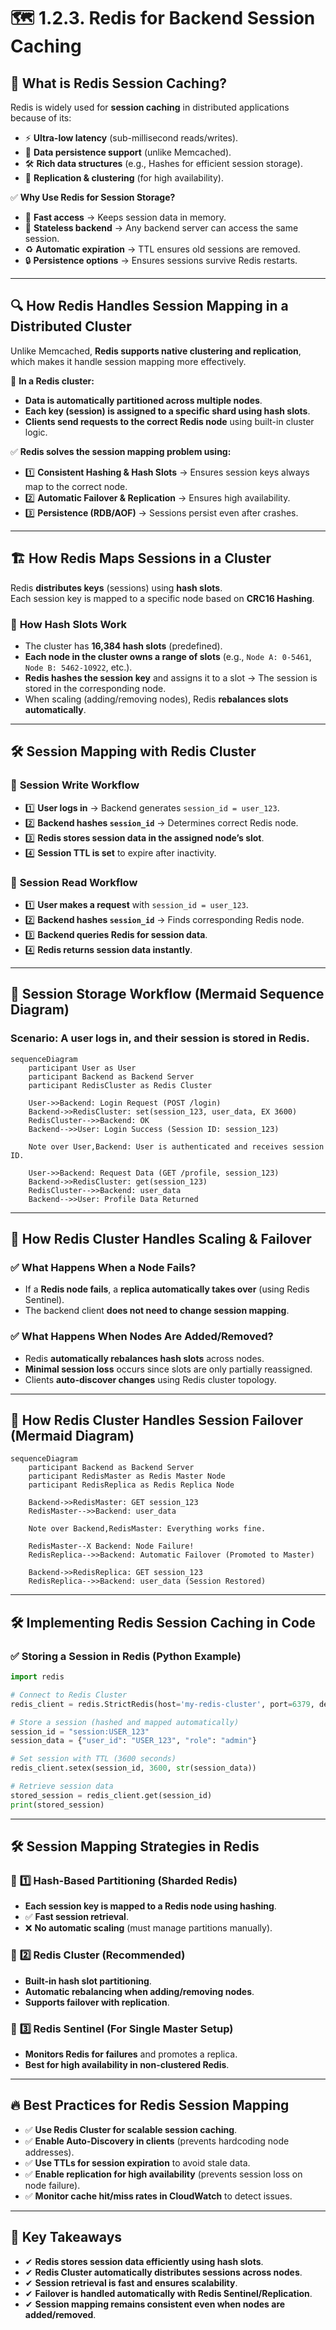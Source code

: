 # 🗺️ 1.2.3. Redis for Backend Session Caching

## 📌 **What is Redis Session Caching?**

Redis is widely used for **session caching** in distributed applications because of its:

- ⚡ **Ultra-low latency** (sub-millisecond reads/writes).
- 🔄 **Data persistence support** (unlike Memcached).
- 🛠️ **Rich data structures** (e.g., Hashes for efficient session storage).
- 🔁 **Replication & clustering** (for high availability).

✅ **Why Use Redis for Session Storage?**

- 🚀 **Fast access** → Keeps session data in memory.
- 🔄 **Stateless backend** → Any backend server can access the same session.
- ♻ **Automatic expiration** → TTL ensures old sessions are removed.
- 🔒 **Persistence options** → Ensures sessions survive Redis restarts.

---

## 🔍 **How Redis Handles Session Mapping in a Distributed Cluster**

Unlike Memcached, **Redis supports native clustering and replication**, which makes it handle session mapping more effectively.

🔹 **In a Redis cluster:**

- **Data is automatically partitioned across multiple nodes**.
- **Each key (session) is assigned to a specific shard using hash slots**.
- **Clients send requests to the correct Redis node** using built-in cluster logic.

✅ **Redis solves the session mapping problem using:**

- 1️⃣ **Consistent Hashing & Hash Slots** → Ensures session keys always map to the correct node.
- 2️⃣ **Automatic Failover & Replication** → Ensures high availability.
- 3️⃣ **Persistence (RDB/AOF)** → Sessions persist even after crashes.

---

## 🏗 **How Redis Maps Sessions in a Cluster**

Redis **distributes keys** (sessions) using **hash slots**.  
Each session key is mapped to a specific node based on **CRC16 Hashing**.

### 🔹 **How Hash Slots Work**

- The cluster has **16,384 hash slots** (predefined).
- **Each node in the cluster owns a range of slots** (e.g., `Node A: 0-5461`, `Node B: 5462-10922`, etc.).
- **Redis hashes the session key** and assigns it to a slot → The session is stored in the corresponding node.
- When scaling (adding/removing nodes), Redis **rebalances slots automatically**.

---

## 🛠 **Session Mapping with Redis Cluster**

### 🔄 **Session Write Workflow**

- 1️⃣ **User logs in** → Backend generates `session_id = user_123`.
- 2️⃣ **Backend hashes `session_id`** → Determines correct Redis node.
- 3️⃣ **Redis stores session data in the assigned node’s slot**.
- 4️⃣ **Session TTL is set** to expire after inactivity.

### 🔄 **Session Read Workflow**

- 1️⃣ **User makes a request** with `session_id = user_123`.
- 2️⃣ **Backend hashes `session_id`** → Finds corresponding Redis node.
- 3️⃣ **Backend queries Redis for session data**.
- 4️⃣ **Redis returns session data instantly**.

---

## 🔄 **Session Storage Workflow (Mermaid Sequence Diagram)**

### **Scenario: A user logs in, and their session is stored in Redis.**

```mermaid
sequenceDiagram
    participant User as User
    participant Backend as Backend Server
    participant RedisCluster as Redis Cluster

    User->>Backend: Login Request (POST /login)
    Backend->>RedisCluster: set(session_123, user_data, EX 3600)
    RedisCluster-->>Backend: OK
    Backend-->>User: Login Success (Session ID: session_123)

    Note over User,Backend: User is authenticated and receives session ID.

    User->>Backend: Request Data (GET /profile, session_123)
    Backend->>RedisCluster: get(session_123)
    RedisCluster-->>Backend: user_data
    Backend-->>User: Profile Data Returned
```

---

## 🔄 **How Redis Cluster Handles Scaling & Failover**

### ✅ **What Happens When a Node Fails?**

- If a **Redis node fails**, a **replica automatically takes over** (using Redis Sentinel).
- The backend client **does not need to change session mapping**.

### ✅ **What Happens When Nodes Are Added/Removed?**

- Redis **automatically rebalances hash slots** across nodes.
- **Minimal session loss** occurs since slots are only partially reassigned.
- Clients **auto-discover changes** using Redis cluster topology.

---

## 🔄 **How Redis Cluster Handles Session Failover (Mermaid Diagram)**

```mermaid
sequenceDiagram
    participant Backend as Backend Server
    participant RedisMaster as Redis Master Node
    participant RedisReplica as Redis Replica Node

    Backend->>RedisMaster: GET session_123
    RedisMaster-->>Backend: user_data

    Note over Backend,RedisMaster: Everything works fine.

    RedisMaster--X Backend: Node Failure!
    RedisReplica-->>Backend: Automatic Failover (Promoted to Master)

    Backend->>RedisReplica: GET session_123
    RedisReplica-->>Backend: user_data (Session Restored)
```

---

## 🛠 **Implementing Redis Session Caching in Code**

### ✅ **Storing a Session in Redis (Python Example)**

```python
import redis

# Connect to Redis Cluster
redis_client = redis.StrictRedis(host='my-redis-cluster', port=6379, decode_responses=True)

# Store a session (hashed and mapped automatically)
session_id = "session:USER_123"
session_data = {"user_id": "USER_123", "role": "admin"}

# Set session with TTL (3600 seconds)
redis_client.setex(session_id, 3600, str(session_data))

# Retrieve session data
stored_session = redis_client.get(session_id)
print(stored_session)
```

---

## 🛠 **Session Mapping Strategies in Redis**

### 🔹 **1️⃣ Hash-Based Partitioning (Sharded Redis)**

- **Each session key is mapped to a Redis node using hashing**.
- ✅ **Fast session retrieval**.
- ❌ **No automatic scaling** (must manage partitions manually).

### 🔹 **2️⃣ Redis Cluster (Recommended)**

- **Built-in hash slot partitioning**.
- **Automatic rebalancing when adding/removing nodes**.
- **Supports failover with replication**.

### 🔹 **3️⃣ Redis Sentinel (For Single Master Setup)**

- **Monitors Redis for failures** and promotes a replica.
- **Best for high availability in non-clustered Redis**.

---

## 🔥 **Best Practices for Redis Session Mapping**

- ✅ **Use Redis Cluster for scalable session caching**.
- ✅ **Enable Auto-Discovery in clients** (prevents hardcoding node addresses).
- ✅ **Use TTLs for session expiration** to avoid stale data.
- ✅ **Enable replication for high availability** (prevents session loss on node failure).
- ✅ **Monitor cache hit/miss rates in CloudWatch** to detect issues.

---

## 🎯 **Key Takeaways**

- ✔ **Redis stores session data efficiently using hash slots**.
- ✔ **Redis Cluster automatically distributes sessions across nodes**.
- ✔ **Session retrieval is fast and ensures scalability**.
- ✔ **Failover is handled automatically with Redis Sentinel/Replication**.
- ✔ **Session mapping remains consistent even when nodes are added/removed**.
